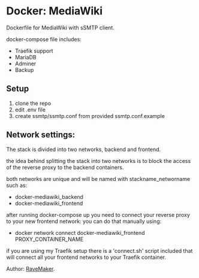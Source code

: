# Docker: MediaWiki
Dockerfile for MediaWiki with sSMTP client.

docker-compose file includes:
 - Traefik support
 - MariaDB
 - Adminer
 - Backup

## Setup
1. clone the repo
2. edit .env file
3. create ssmtp/ssmtp.conf from provided ssmtp.conf.example

## Network settings:
The stack is divided into two networks, backend and frontend.

the idea behind splitting the stack into two networks
is to block the access of the reverse proxy to the backend containers.

both networks are unique and will be named with stackname_networname such as:

- docker-mediawiki_backend
- docker-mediawiki_frontend

after running docker-compose up you need to connect your reverse proxy to your new frontend network:
 you can do that manually using:
 - docker network connect docker-mediawiki_frontend PROXY_CONTAINER_NAME

if you are using my Traefik setup there is a 'connect.sh' script included
that will connect all your frontend networks to your Traefik container.

Author: [RaveMaker][RaveMaker].

[RaveMaker]: http://ravemaker.net
 